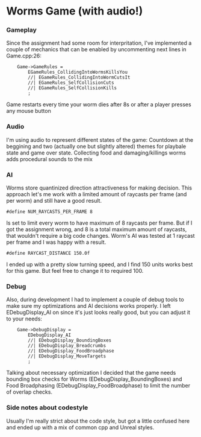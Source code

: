 # Worms Game (with audio!)

### Gameplay
Since the assignment had some room for interpritation, I've implemented a couple of mechanics that can be enabled by uncommenting next lines in Game.cpp:26:

		Game->GameRules =
			EGameRules_CollidingIntoWormsKillsYou
			//| EGameRules_CollidingIntoWormCutsIt
			//| EGameRules_SelfCollisionCuts
			//| EGameRules_SelfCollisionKills
			;
      
Game restarts every time your worm dies after 8s or after a player presses any mouse button

### Audio
I'm using audio to represent different states of the game:
Countdown at the beggining and two (actually one but slightly altered) themes for playbale state and game over state.
Collecting food and damaging/killings worms adds procedural sounds to the mix

### AI
Worms store quantinized direction attractiveness for making decision. This approach let's me work with a limited amount of raycasts per frame (and per worm) and still have a good result.
  
    #define NUM_RAYCASTS_PER_FRAME 8
  
 Is set to limit every worm to have maximum of 8 raycasts per frame. But if I got the assignment wrong, and 8 is a total maximum amount of raycasts, that wouldn't require a big code changes. Worm's AI was tested at 1 raycast per frame and I was happy with a result.
 
    #define RAYCAST_DISTANCE 150.0f
    
I ended up with a pretty slow turning speed, and I find 150 units works best for this game. But feel free to change it to required 100.


### Debug
Also, during development I had to implement a couple of debug tools to make sure my optimizations and AI decisions works properly. I left EDebugDisplay_AI on since it's just looks really good, but you can adjust it to your needs:

		Game->DebugDisplay = 
			EDebugDisplay_AI
			//| EDebugDisplay_BoundingBoxes
			//| EDebugDisplay_Breadcrumbs
			//| EDebugDisplay_FoodBroadphase
			//| EDebugDisplay_MoveTargets
			;

Talking about necessary optimization I decided that the game needs bounding box checks for Worms (EDebugDisplay_BoundingBoxes) and Food Broadphasing (EDebugDisplay_FoodBroadphase) to limit the number of overlap checks.

### Side notes about codestyle
Usually I'm really strict about the code style, but got a little confused here and ended up with a mix of common cpp and Unreal styles. 
